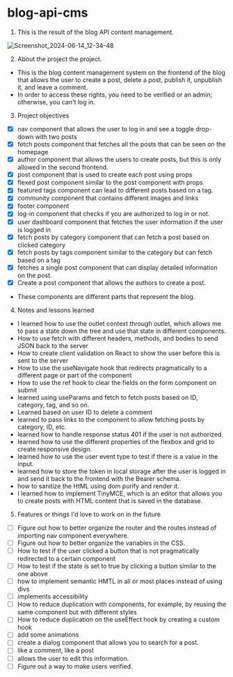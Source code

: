 # blog-api-cms

1. This is the result of the blog API content management.

![Screenshot_2024-06-14_12-34-48](https://github.com/Preslav977/battleship/assets/119291608/52fe1669-5b51-457a-aafe-b7fe482d36ef)

2. About the project the project.

- This is the blog content management system on the frontend of the blog that allows the user to create a post, delete a post, publish it, unpublish it, and leave a comment.
- In order to access these rights, you need to be verified or an admin; otherwise, you can't log in.

3. Project objectives

- [x] nav component that allows the user to log in and see a toggle drop-down with two posts
- [x] fetch posts component that fetches all the posts that can be seen on the homepage
- [x] author component that allows the users to create posts, but this is only allowed in the second frontend.
- [x] post component that is used to create each post using props
- [x] flexed post component similar to the post component with props
- [x] featured tags component can lead to different posts based on a tag.
- [x] community component that contains different images and links
- [x] footer component
- [x] log-in component that checks if you are authorized to log in or not.
- [x] user dashboard component that fetches the user information if the user is logged in
- [x] fetch posts by category component that can fetch a post based on clicked category
- [x] fetch posts by tags component similar to the category but can fetch based on a tag
- [x] fetches a single post component that can display detailed information on the post.
- [x] Create a post component that allows the authors to create a post.
- These components are different parts that represent the blog.

4. Notes and lessons learned

- I learned how to use the outlet context through outlet, which allows me to pass a state down the tree and use that state in different components.
- How to use fetch with different headers, methods, and bodies to send JSON back to the server
- How to create client validation on React to show the user before this is sent to the server
- How to use the useNavigate hook that redirects pragmatically to a different page or part of the component
- How to use the ref hook to clear the fields on the form component on submit
- learned using useParams and fetch to fetch posts based on ID, category, tag, and so on.
- Learned based on user ID to delete a comment
- learned to pass links to the component to allow fetching posts by category, ID, etc.
- learned how to handle response status 401 if the user is not authorized.
- learned how to use the different properties of the flexbox and grid to create responsive design.
- learned how to use the user event type to test if there is a value in the input.
- learned how to store the token in local storage after the user is logged in and send it back to the frontend with the Bearer schema.
- how to sanitize the HtML using dom purify and render it.
- I learned how to implement TinyMCE, which is an editor that allows you to create posts with HTML content that is saved in the database.

5. Features or things I'd love to work on in the future

- [ ] Figure out how to better organize the router and the routes instead of importing nav component everywhere.
- [ ] Figure out how to better organize the variables in the CSS.
- [ ] How to test if the user clicked a button that is not pragmatically redirected to a certain component
- [ ] How to test if the state is set to true by clicking a button similar to the one above
- [ ] how to implement semantic HMTL in all or most places instead of using divs
- [ ] implements accessibility
- [ ] How to reduce duplication with components, for example, by reusing the same component but with different styles
- [ ] How to reduce duplication on the useEffect hook by creating a custom hook
- [ ] add some animations
- [ ] create a dialog component that allows you to search for a post.
- [ ] like a comment, like a post
- [ ] allows the user to edit this information.
- [ ] Figure out a way to make users verified.
